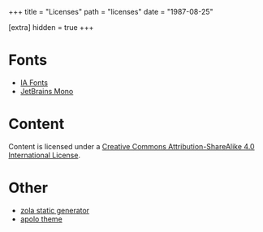 +++
title = "Licenses"
path = "licenses"
date = "1987-08-25"

[extra]
hidden = true
+++

# Fonts

* [IA Fonts](https://github.com/iaolo/iA-Fonts/blob/master/iA%20Writer%20Quattro/LICENSE.md)
* [JetBrains Mono](https://www.jetbrains.com/lp/mono/#license)

# Content
Content is licensed under a <a rel="license" href="http://creativecommons.org/licenses/by-sa/4.0/">Creative Commons Attribution-ShareAlike 4.0 International License</a>.

# Other 
* [zola static generator](https://github.com/getzola/zola/blob/master/LICENSE)
* [apolo theme](https://github.com/not-matthias/apollo)
